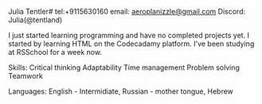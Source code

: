 Julia Tentler#
tel:+9115630160
email: aeroplanizzle@gmail.com
Discord: Julia(@tentland)

I just started learning programming and have no completed projects yet. I started by learning HTML on the Codecadamy platform. I've been studying at RSSchool for a week now.

Skills:
Critical thinking
Adaptability
Time management
Problem solving
Teamwork

Languages: English - Intermidiate, Russian - mother tongue, Hebrew
